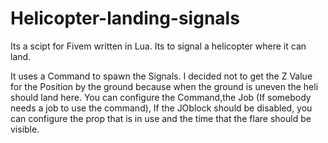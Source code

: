 # Helicopter-landing-signals
Its a scipt for Fivem written in Lua. Its to signal a helicopter where it can land.

It uses a Command to spawn the Signals.
I decided not to get the Z Value for the Position by the ground because when the ground is uneven the heli 
should land here.
You can configure the Command,the Job (If somebody needs a job to use the command), If the JOblock should be disabled,
you can configure the prop that is in use and the time that the flare should be visible.
